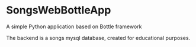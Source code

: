 # SongsWebBottleApp
A simple Python application based on Bottle framework

The backend is a songs mysql database, created for educational purposes.
